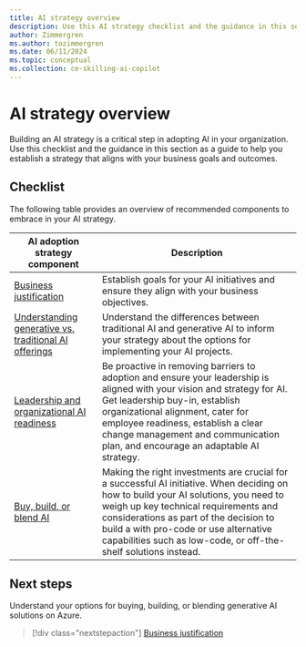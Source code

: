 ```yaml
---
title: AI strategy overview
description: Use this AI strategy checklist and the guidance in this section as a guide to help you establish a strategy that aligns with your business goals and outcomes.
author: Zimmergren
ms.author: tozimmergren
ms.date: 06/11/2024
ms.topic: conceptual
ms.collection: ce-skilling-ai-copilot
---
```


# AI strategy overview

Building an AI strategy is a critical step in adopting AI in your organization. Use this checklist and the guidance in this section as a guide to help you establish a strategy that aligns with your business goals and outcomes.

## Checklist

The following table provides an overview of recommended components to embrace in your AI strategy.

|AI adoption strategy component|Description|
|---|---|
|[Business justification](./business-justification-goals.md)| Establish goals for your AI initiatives and ensure they align with your business objectives. |
|[Understanding generative vs. traditional AI offerings](./generative-vs-traditional-ai.md)| Understand the differences between traditional AI and generative AI to inform your strategy about the options for implementing your AI projects. |
|[Leadership and organizational AI readiness](./leadership-organizational-readiness.md)| Be proactive in removing barriers to adoption and ensure your leadership is aligned with your vision and strategy for AI. Get leadership buy-in, establish organizational alignment, cater for employee readiness, establish a clear change management and communication plan, and encourage an adaptable AI strategy. |
|[Buy, build, or blend AI](./buy-build-blend.md)| Making the right investments are crucial for a successful AI initiative. When deciding on how to build your AI solutions, you need to weigh up key technical requirements and considerations as part of the decision to build a with pro-code or use alternative capabilities such as low-code, or off-the-shelf solutions instead. |

## Next steps

Understand your options for buying, building, or blending generative AI solutions on Azure.

> [!div class="nextstepaction"]
> [Business justification](./business-justification-goals.md)
